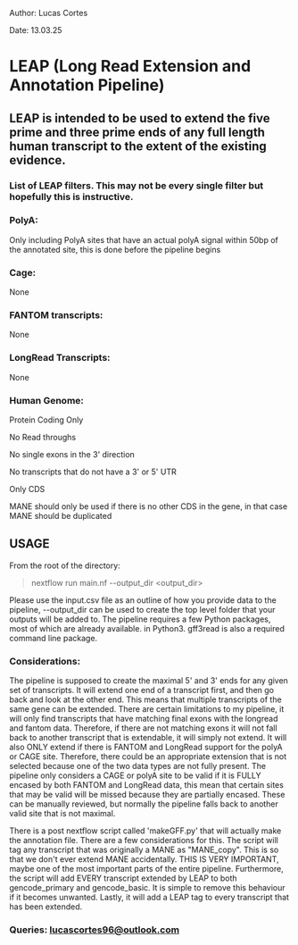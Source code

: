 Author: Lucas Cortes

Date: 13.03.25

# LEAP (Long Read Extension and Annotation Pipeline)

## LEAP is intended to be used to extend the five prime and three prime ends of any full length human transcript to the extent of the existing evidence. 

### List of LEAP filters. This may not be every single filter but hopefully this is instructive. 

### PolyA: 
Only including PolyA sites that have an actual polyA signal within 50bp of the annotated site, this is done before the pipeline begins 
### Cage:
None
### FANTOM transcripts:
None
### LongRead Transcripts:
None

### Human Genome:
Protein Coding Only 

No Read throughs 

No single exons in the 3' direction 

No transcripts that do not have a 3' or 5' UTR 

Only CDS

MANE should only be used if there is no other CDS in the gene, in that case MANE should be duplicated 

## USAGE
From the root of the directory:
> nextflow run main.nf --output_dir <output_dir>

Please use the input.csv file as an outline of how you provide data to the pipeline, --output_dir can be used to create the top level folder that your outputs will be added to. The pipeline requires a few Python packages, most of which are already available.
in Python3. 
gff3read is also a required command line package. 

### Considerations: 

The pipeline is supposed to create the maximal 5' and 3' ends for any given set of transcripts. It will extend one end of a transcript first, and then go back 
and look at the other end. This means that multiple transcripts of the same gene can be extended. There are certain limitations to my pipeline, it will only find
transcripts that have matching final exons with the longread and fantom data. Therefore, if there are not matching exons it will not fall back to another transcript
that is extendable, it will simply not extend. It will also ONLY extend if there is FANTOM and LongRead support for the polyA or CAGE site. Therefore, there could be an 
appropriate extension that is not selected because one of the two data types are not fully present. The pipeline only considers a CAGE or polyA site to be valid if it 
is FULLY encased by both FANTOM and LongRead data, this mean that certain sites that may be valid will be missed because they are partially encased. 
These can be manually reviewed, but normally the pipeline falls back to another valid site that is not maximal. 

There is a post nextflow script called 'makeGFF.py' that will actually make the annotation file. There are a few considerations for this. The script will tag any
transcript that was originally a MANE as "MANE_copy". This is so that we don't ever extend MANE accidentally. THIS IS VERY IMPORTANT, maybe one of the most 
important parts of the entire pipeline. Furthermore, the script will add EVERY transcript extended by LEAP to both gencode_primary and gencode_basic. It is simple 
to remove this behaviour if it becomes unwanted. Lastly, it will add a LEAP tag to every transcript that has been extended. 

### Queries: lucascortes96@outlook.com

